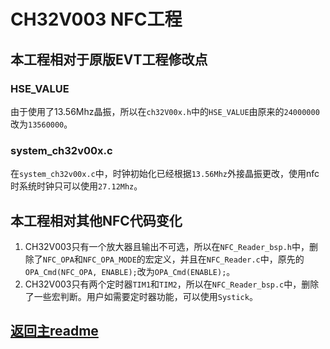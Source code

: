 # CH32V003 NFC工程

## 本工程相对于原版EVT工程修改点

### HSE_VALUE

由于使用了13.56Mhz晶振，所以在`ch32V00x.h`中的`HSE_VALUE`由原来的`24000000`改为`13560000`。

### system_ch32v00x.c

在`system_ch32v00x.c`中，时钟初始化已经根据`13.56Mhz`外接晶振更改，使用nfc时系统时钟只可以使用`27.12Mhz`。

## 本工程相对其他NFC代码变化

1. CH32V003只有一个放大器且输出不可选，所以在`NFC_Reader_bsp.h`中，删除了`NFC_OPA`和`NFC_OPA_MODE`的宏定义，并且在`NFC_Reader.c`中，原先的`OPA_Cmd(NFC_OPA, ENABLE);`改为`OPA_Cmd(ENABLE);`。
2. CH32V003只有两个定时器`TIM1`和`TIM2`，所以在`NFC_Reader_bsp.c`中，删除了一些宏判断。用户如需要定时器功能，可以使用`Systick`。

## [返回主readme](../readme.md)
